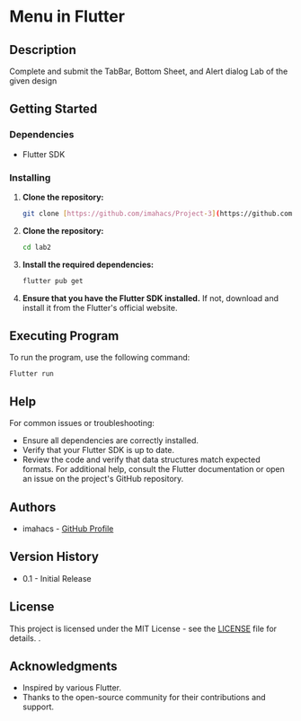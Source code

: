 
# Menu in Flutter

## Description
Complete and submit the TabBar, Bottom Sheet, and Alert dialog Lab of the given design

## Getting Started

### Dependencies
- Flutter SDK

### Installing
1. **Clone the repository:**
   ```bash
   git clone [https://github.com/imahacs/Project-3](https://github.com/imahacs/Restaurant-Menu-app)
   ```
2. **Clone the repository:**
    ```bash
    cd lab2
     ```
3. **Install the required dependencies:**
    ```bash
    flutter pub get
    ```
4. **Ensure that you have the Flutter SDK installed.** If not, download and install it from the Flutter's official website.

## Executing Program
To run the program, use the following command:

    Flutter run

## Help
For common issues or troubleshooting:

- Ensure all dependencies are correctly installed.
- Verify that your Flutter SDK is up to date.
- Review the code and verify that data structures match expected formats.
For additional help, consult the Flutter documentation or open an issue on the project's GitHub repository.





## Authors
- imahacs - [GitHub Profile](https://github.com/imahacs)

## Version History
- 0.1 - Initial Release

## License
This project is licensed under the MIT License - see the [LICENSE](LICENSE.md) file for details.
.

## Acknowledgments
- Inspired by various Flutter.
- Thanks to the open-source community for their contributions and support.
